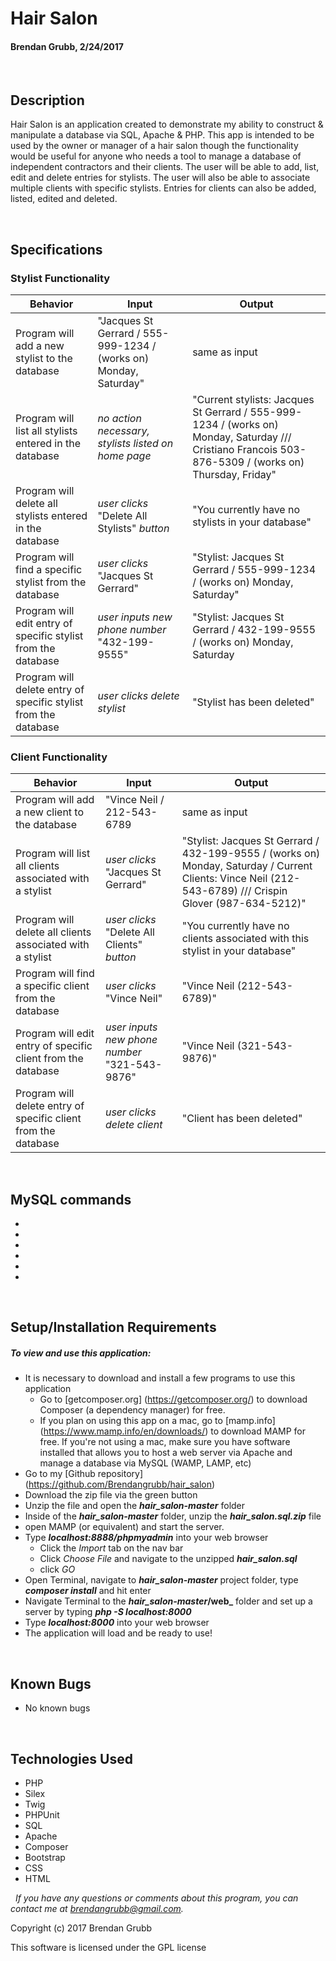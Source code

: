 # **Hair Salon**
#### Brendan Grubb, 2/24/2017

&nbsp;
## Description
Hair Salon is an application created to demonstrate my ability to construct & manipulate a database via SQL, Apache & PHP. This app is intended to be used by the owner or manager of a hair salon though the functionality would be useful for anyone who needs a tool to manage a database of independent contractors and their clients.
The user will be able to add, list, edit and delete entries for stylists. The user will also be able to associate multiple clients with specific stylists. Entries for clients can also be added, listed, edited and deleted.

&nbsp;
## Specifications

### Stylist Functionality
|Behavior|Input|Output|
|--------|-----|------|
| Program will add a new stylist to the database | "Jacques St Gerrard / 555-999-1234 / (works on) Monday, Saturday" | same as input |
| Program will list all stylists entered in the database | _no action necessary, stylists listed on home page_ | "Current stylists: Jacques St Gerrard / 555-999-1234 / (works on) Monday, Saturday /// Cristiano Francois 503-876-5309 / (works on) Thursday, Friday" |
| Program will delete all stylists entered in the database | _user clicks_ "Delete All Stylists" _button_ | "You currently have no stylists in your database" |
| Program will find a specific stylist from the database | _user clicks_ "Jacques St Gerrard" | "Stylist: Jacques St Gerrard / 555-999-1234 / (works on) Monday, Saturday" |
| Program will edit entry of specific stylist from the database | _user inputs new phone number_ "432-199-9555" | "Stylist: Jacques St Gerrard / 432-199-9555 / (works on) Monday, Saturday |
| Program will delete entry of specific stylist from the database | _user clicks delete stylist_ | "Stylist has been deleted" |

### Client Functionality
|Behavior|Input|Output|
|--------|-----|------|
| Program will add a new client to the database | "Vince Neil / 212-543-6789 | same as input |
| Program will list all clients associated with a stylist | _user clicks_ "Jacques St Gerrard" | "Stylist: Jacques St Gerrard / 432-199-9555 / (works on) Monday, Saturday / Current Clients: Vince Neil (212-543-6789) /// Crispin Glover (987-634-5212)" |
| Program will delete all clients associated with a stylist | _user clicks_ "Delete All Clients" _button_ | "You currently have no clients associated with this stylist in your database" |
| Program will find a specific client from the database | _user clicks_ "Vince Neil" | "Vince Neil (212-543-6789)" |
| Program will edit entry of specific client from the database | _user inputs new phone number_ "321-543-9876" | "Vince Neil (321-543-9876)"|
| Program will delete entry of specific client from the database | _user clicks delete client_ | "Client has been deleted" |


&nbsp;
## MySQL commands
*
*
*
*
*
*

&nbsp;
## Setup/Installation Requirements
##### _To view and use this application:_
* It is necessary to download and install a few programs to use this application
    * Go to [getcomposer.org] (https://getcomposer.org/) to download Composer (a dependency manager) for free.
    * If you plan on using this app on a mac, go to [mamp.info] (https://www.mamp.info/en/downloads/) to download MAMP for free. If you're not using a mac, make sure you have software installed that allows you to host a web server via Apache and manage a database via MySQL (WAMP, LAMP, etc)
* Go to my [Github repository] (https://github.com/Brendangrubb/hair_salon)
* Download the zip file via the green button
* Unzip the file and open the **_hair_salon-master_** folder
* Inside of the **_hair_salon-master_** folder, unzip the **_hair_salon.sql.zip_** file
* open MAMP (or equivalent) and start the server.
* Type **_localhost:8888/phpmyadmin_** into your web browser
    * Click the _Import_ tab on the nav bar
    * Click _Choose File_ and navigate to the unzipped **_hair_salon.sql_**
    * click _GO_
* Open Terminal, navigate to **_hair_salon-master_** project folder, type **_composer install_** and hit enter
* Navigate Terminal to the **_hair_salon-master_/web_** folder and set up a server by typing **_php -S localhost:8000_**
* Type **_localhost:8000_** into your web browser
* The application will load and be ready to use!

&nbsp;
## Known Bugs
* No known bugs

&nbsp;
## Technologies Used
* PHP
* Silex
* Twig
* PHPUnit
* SQL
* Apache
* Composer
* Bootstrap
* CSS
* HTML

&nbsp;
_If you have any questions or comments about this program, you can contact me at [brendangrubb@gmail.com](mailto:brendangrubb@gmail.com)._

Copyright (c) 2017 Brendan Grubb

This software is licensed under the GPL license
